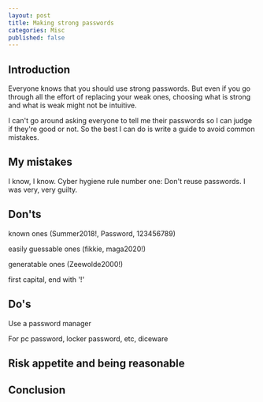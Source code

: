 ```yaml
---
layout: post
title: Making strong passwords
categories: Misc
published: false
---
```



## Introduction

Everyone knows that you should use strong passwords. But even if you go through all the effort of replacing your weak ones, choosing what is strong and what is weak might not be intuitive.

I can't go around asking everyone to tell me their passwords so I can judge if they're good or not. So the best I can do is write a guide to avoid common mistakes.

## My mistakes

I know, I know. Cyber hygiene rule number one: Don't reuse passwords. I was very, very guilty.

## Don'ts

known ones (Summer2018!, Password, 123456789)

easily guessable ones (fikkie, maga2020!)

generatable ones (Zeewolde2000!)

first capital, end with '!'

## Do's

Use a password manager

For pc password, locker password, etc, diceware

## Risk appetite and being reasonable

## Conclusion
